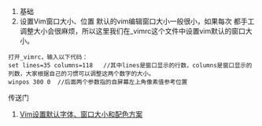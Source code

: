1. 基础
1. 设置Vim窗口大小、位置
默认的vim编辑窗口大小一般很小，如果每次 都手工调整大小会很麻烦，所以这里我们在_vimrc这个文件中设置vim默认的窗口大小。
~~~
打开_vimrc，输入以下代码：
set lines=35 columns=118   //其中lines是窗口显示的行数，columns是窗口显示的列数，大家根据自己的习惯可以调整这两个数字的大小。
winpos 300 0  //后面两个参数指的自屏幕左上角像素值参考位置
~~~

传送门
1. [Vim设置默认字体、窗口大小和配色方案](https://blog.csdn.net/f601323135/article/details/85840908)